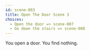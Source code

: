 ```yaml
---
id: scene-003
title: Open The Door Scene 3
choices:
  - Open the door => scene-007
  - Go down the stairs => scene-008
---
```


You open a door. You find nothing.
